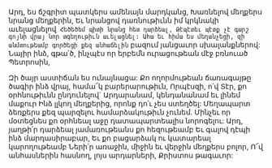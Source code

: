 
Արդ, ես ճշգրիտ պատկերս ամենայն մարդկանց,
Խառնելով մեղքերս նրանց մեղքերին,
Եւ նրանցով դառնութիւնն իմ կրկնակի
աւելացնելով`
Հեծեծեմ պիտի նրանց հետ դարձեալ,
Թէպէտեւ պէտք չէ գարշ գոյնի վրայ նոր
տգեղութիւն աւելացնել:
Ահա եւ հիմա ես մեղանչեցի, զի անմտութեամբ
գործեցի քեզ անհաճելին` բազում յանցաւոր
սխալանքներով:
Նայիր ինձ, գթա՛ծ, ինչպէս որ երբեմն
ուրացութեան մէջ բռնուած Պետրոսին,


Զի ծայր աստիճան ես ունայնացա:
Քո ողորմութեան ճառագայթը ծագիր ինձ վրայ,
համա՜կ բարերարութիւն,
Որպէսզի, ո՛վ Տէր, քո օրհնութիւնն ընդունելով`
Արդարանամ, կենդանանամ եւ լինեմ մաքուր
Ինձ լլկող մեղքերից, որոնք դո՛ւ չես ստեղծել:
Մեղապարտ ձեռքերս քեզ պարզելու
համարձակութիւն չունեմ.
Մինչեւ որ մօտեցնես քո օրհնեալ աջը
դատապարտեալիս նորոգելու:
Արդ, յաղթի՛ր դարձեալ յամառութեանս քո
հեզութեամբ
Եւ գալով դէպի ինձ մարդասիրաբար,
Եւ քո բացարձակ ու կատարեալ կարողութեամբ
Ների՛ր առաջին, միջին եւ վերջին մեղքերս բոլոր,
Ո՜վ անհասներին հասնող, լոյս արդարների,
Քրիստոս թագաւոր:
